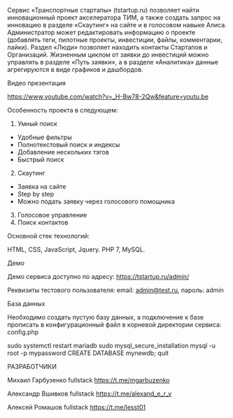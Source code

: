 Сервис «Транспортные стартапы» (tstartup.ru) позволяет найти инновационный проект акселератора ТИМ, а также создать запрос на инновацию в разделе «Скаутинг» на сайте и в голосовом навыке Алиса.
Администратор может редактировать информацию о проекте (добавлять теги, пилотные проекты, инвестиции, файлы, комментарии, лайки).
Раздел «Люди» позволяет находить контакты Стартапов и Организаций.
Жизненным циклом от заявки до инвестиций можно управлять в разделе «Путь заявки», а в разделе «Аналитика» данные агрегируются в виде графиков и дашбордов.

Видео презентация

https://www.youtube.com/watch?v=_H-Bw78-2Qw&feature=youtu.be

Особенность проекта в следующем:

1. Умный поиск
  - Удобные фильтры
  - Полнотекстовый поиск и индексы
  - Добавление нескольких тэгов
  - Быстрый поиск

2. Скаутинг
  - Заявка на сайте
  - Step by step
  - Можно подать заявку через голосового помощника
  
3. Голосовое управление
4. Поиск контактов

Основной стек технологий:

HTML, CSS, JavaScript, Jquery.
PHP 7, MySQL.

Демо

Демо сервиса доступно по адресу: https://tstartup.ru/admin/

Реквизиты тестового пользователя: email: admin@test.ru, пароль: admin

База данных

Необходимо создать пустую базу данных, а подключение к базе прописать в конфигурационный файл в корневой директории сервиса: config.php

sudo systemctl restart mariadb sudo mysql_secure_installation mysql -u root -p mypassword CREATE DATABASE mynewdb; quit

РАЗРАБОТЧИКИ 

Михаил Гарбузенко fullstack https://t.me/mgarbuzenko 

Александр Вшивков fullstack https://t.me/alexand_e_r_v 

Алексей Ромашов fullstack https://t.me/lesst01
